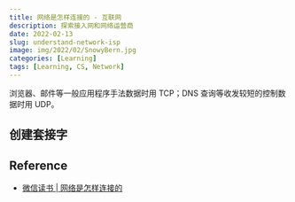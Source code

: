 ```yaml
---
title: 网络是怎样连接的 - 互联网
description: 探索接入网和网络运营商
date: 2022-02-13
slug: understand-network-isp
image: img/2022/02/SnowyBern.jpg
categories: [Learning]
tags: [Learning, CS, Network]
---
```


浏览器、邮件等一般应用程序手法数据时用 TCP；DNS 查询等收发较短的控制数据时用 UDP。

## 创建套接字

## Reference

- [微信读书 | 网络是怎样连接的](https://weread.qq.com/web/reader/6f932ec05dd9eb6f96f14b9kc81322c012c81e728d9d180)
